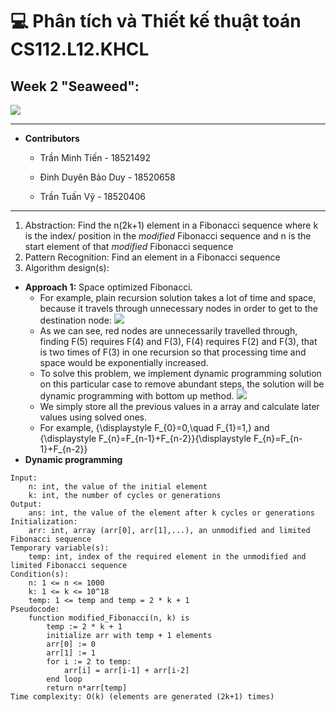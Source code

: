 # 💻 Phân tích và Thiết kế thuật toán CS112.L12.KHCL
## Week 2 "Seaweed":

![](https://portal.uit.edu.vn/Styles/profi/images/logo186x150.png)

---
- **Contributors**

	- Trần Minh Tiến - 18521492

	- Đinh Duyên Bảo Duy - 18520658

	- Trần Tuấn Vỹ - 18520406

----
1. Abstraction: Find the n(2k+1) element in a Fibonacci sequence where k is the index/ position in the *modified* Fibonacci sequence and n is the start element of that *modified* Fibonacci sequence
2. Pattern Recognition: Find an element in a Fibonacci sequence
3. Algorithm design(s):
 - **Approach 1:** Space optimized Fibonacci.
	 - For example, plain recursion solution takes a lot of time and space, because it travels through unnecessary nodes in order to get to the destination node:
 ![](https://hiringfor.tech/assets/images/posts/2020-10-26-my-resources-for-dynamic-programming.png)
	 - As we can see, red nodes are unnecessarily travelled through, finding F(5) requires F(4) and F(3), F(4) requires F(2) and F(3), that is two times of F(3) in one recursion so that processing time and space would be exponentially increased.
	 - To solve this problem, we implement dynamic programming solution on this particular case to remove abundant steps, the solution will be dynamic programming with bottom up method.
 ![](https://i.imgur.com/yThh6bR.png)
	 - We simply store all the previous values in a array and calculate later values using solved ones.
	 - For example, {\displaystyle F_{0}=0,\quad F_{1}=1,} and {\displaystyle F_{n}=F_{n-1}+F_{n-2}}{\displaystyle F_{n}=F_{n-1}+F_{n-2}}
- **Dynamic programming**
```
Input:
	n: int, the value of the initial element
	k: int, the number of cycles or generations
Output:
	ans: int, the value of the element after k cycles or generations
Initialization:
	arr: int, array (arr[0], arr[1],...), an unmodified and limited Fibonacci sequence
Temporary variable(s):
	temp: int, index of the required element in the unmodified and limited Fibonacci sequence
Condition(s):
	n: 1 <= n <= 1000
	k: 1 <= k <= 10^18
	temp: 1 <= temp and temp = 2 * k + 1
Pseudocode:
	function modified_Fibonacci(n, k) is
		temp := 2 * k + 1
		initialize arr with temp + 1 elements
		arr[0] := 0
		arr[1] := 1
		for i := 2 to temp:
			arr[i] = arr[i-1] + arr[i-2]
		end loop
		return n*arr[temp]
Time complexity: O(k) (elements are generated (2k+1) times)
```
